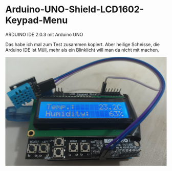 # Arduino-UNO-Shield-LCD1602-Keypad-Menu

ARDUINO IDE 2.0.3 mit Arduino UNO

Das habe ich mal zum Test zusammen kopiert. Aber heilige Scheisse, die Arduino IDE ist Müll, mehr als ein Blinklicht will man da nicht mit machen.

![](https://github.com/OttoMeister/Arduino-Shield-LCD1602-Keypad-Menu/blob/dbdcd88b2f27664ffe7300e0cf62107553492c92/Shield%20LCD1602%20Keypad%20Menu.jpeg)

